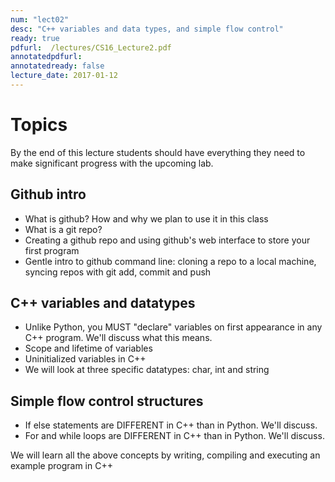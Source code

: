 ```yaml
---
num: "lect02"
desc: "C++ variables and data types, and simple flow control"
ready: true
pdfurl:  /lectures/CS16_Lecture2.pdf
annotatedpdfurl: 
annotatedready: false
lecture_date: 2017-01-12 
---
```


# Topics

By the end of this lecture students should have everything they need to make significant progress with the upcoming lab.

## Github intro
* What is github? How and why we plan to use it in this class
* What is a git repo?
* Creating a github repo and using github's web interface to store your first program
* Gentle intro to github command line: cloning a repo to a local machine, syncing repos with git add, commit and push

## C++ variables and datatypes
* Unlike Python, you MUST "declare" variables on first appearance in any C++ program. We'll discuss what this means.
* Scope and lifetime of variables
* Uninitialized variables in C++
* We will look at three specific datatypes: char, int and string

## Simple flow control structures
* If else statements are DIFFERENT in C++ than in Python. We'll discuss.
* For and while loops are DIFFERENT in C++ than in Python. We'll discuss.






We will learn all the above concepts by writing, compiling and executing an example program in C++
